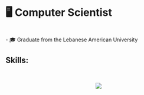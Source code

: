 # 🖥 Computer Scientist 
<br>
- 🎓 Graduate from the Lebanese American University

## Skills:
<br>
<p align="center">
  <a href="https://skillicons.dev">
    <img src="https://skillicons.dev/icons?i=git,kubernetes,docker,c,vim" />
  </a>
</p>

  
